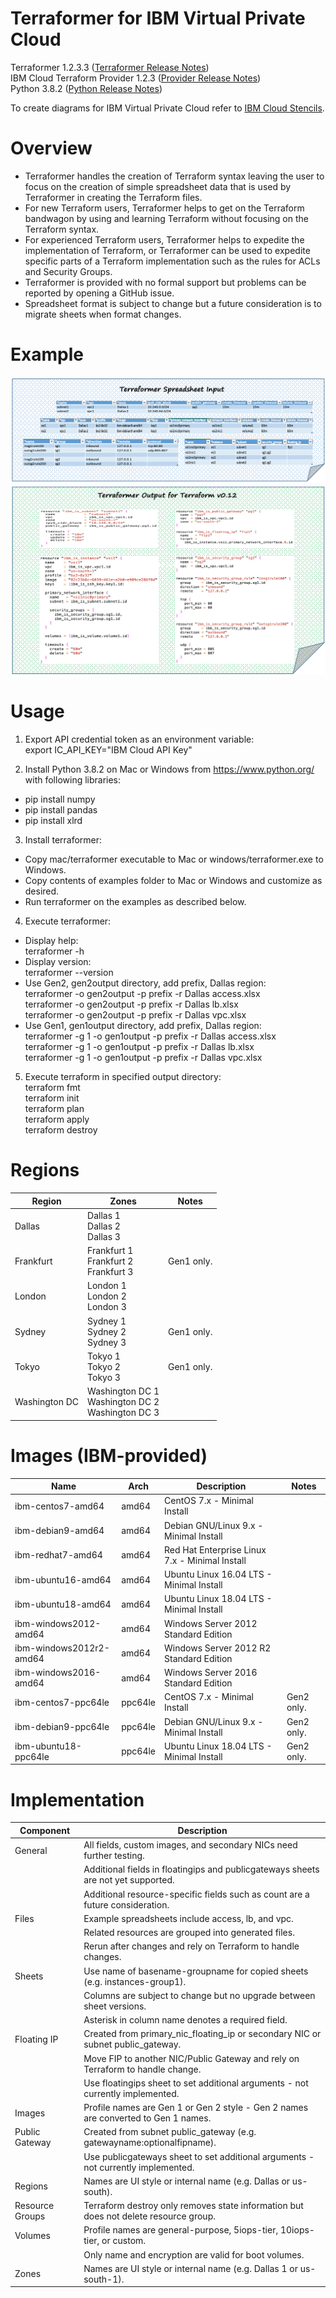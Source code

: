 # Terraformer for IBM Virtual Private Cloud

Terraformer 1.2.3.3 ([Terraformer Release Notes](releases.md))\
IBM Cloud Terraform Provider 1.2.3 ([Provider Release Notes](https://github.com/IBM-Cloud/terraform-provider-ibm/releases))\
Python 3.8.2 ([Python Release Notes](https://www.python.org/downloads/release/python-382/))

To create diagrams for IBM Virtual Private Cloud refer to [IBM Cloud Stencils](https://github.com/ibm-cloud-architecture/ibm-cloud-stencils).

# Overview

- Terraformer handles the creation of Terraform syntax leaving the user to focus on the creation of simple spreadsheet data that is used by Terraformer in creating the Terraform files.
- For new Terraform users, Terraformer helps to get on the Terraform bandwagon by using and learning Terraform without focusing on the Terraform syntax. 
- For experienced Terraform users, Terraformer helps to expedite the implementation of Terraform, or Terraformer can be used to expedite specific parts of a Terraform implementation such as the rules for ACLs and Security Groups.
- Terraformer is provided with no formal support but problems can be reported by opening a GitHub issue.
- Spreadsheet format is subject to change but a future consideration is to migrate sheets when format changes.

# Example

![TerraformerInputExample](/images/terraformerinputexample.png)
![TerraformerOutputExample12](/images/terraformeroutputexample12.png)

# Usage

1. Export API credential token as an environment variable:\
export IC_API_KEY="IBM Cloud API Key"

2. Install Python 3.8.2 on Mac or Windows from https://www.python.org/ with following libraries:
- pip install numpy
- pip install pandas
- pip install xlrd

3. Install terraformer:
- Copy mac/terraformer executable to Mac or windows/terraformer.exe to Windows.
- Copy contents of examples folder to Mac or Windows and customize as desired.
- Run terraformer on the examples as described below.

4. Execute terraformer:
- Display help:\
terraformer -h
- Display version:\
terraformer --version
- Use Gen2, gen2output directory, add prefix, Dallas region:\
terraformer -o gen2output -p prefix -r Dallas access.xlsx\
terraformer -o gen2output -p prefix -r Dallas lb.xlsx\
terraformer -o gen2output -p prefix -r Dallas vpc.xlsx
- Use Gen1, gen1output directory, add prefix, Dallas region:\
terraformer -g 1 -o gen1output -p prefix -r Dallas access.xlsx\
terraformer -g 1 -o gen1output -p prefix -r Dallas lb.xlsx\
terraformer -g 1 -o gen1output -p prefix -r Dallas vpc.xlsx

5. Execute terraform in specified output directory:\
terraform fmt\
terraform init\
terraform plan\
terraform apply\
terraform destroy

# Regions

| Region | Zones | Notes |
| --- | --- | --- |
| Dallas | Dallas 1 <br/> Dallas 2 <br/> Dallas 3 | |
| Frankfurt | Frankfurt 1 <br/> Frankfurt 2 <br/> Frankfurt 3 | Gen1 only. |
| London | London 1 <br/> London 2 <br/> London 3 | |
| Sydney | Sydney 1 <br/> Sydney 2 <br/> Sydney 3 | Gen1 only. |
| Tokyo | Tokyo 1 <br/> Tokyo 2 <br/> Tokyo 3 | Gen1 only. |
| Washington DC | Washington DC 1 <br/> Washington DC 2 <br/> Washington DC 3 | |

# Images (IBM-provided)

| Name | Arch | Description | Notes |
| --- | --- | --- | --- |
| ibm-centos7-amd64 | amd64 | CentOS 7.x - Minimal Install | |
| ibm-debian9-amd64 | amd64 | Debian GNU/Linux 9.x - Minimal Install | |
| ibm-redhat7-amd64 | amd64 | Red Hat Enterprise Linux 7.x - Minimal Install | |
| ibm-ubuntu16-amd64 | amd64 | Ubuntu Linux 16.04 LTS - Minimal Install | |
| ibm-ubuntu18-amd64 | amd64 | Ubuntu Linux 18.04 LTS - Minimal Install | |
| ibm-windows2012-amd64 | amd64 | Windows Server 2012 Standard Edition | |
| ibm-windows2012r2-amd64 | amd64 | Windows Server 2012 R2 Standard Edition | |
| ibm-windows2016-amd64 | amd64 | Windows Server 2016 Standard Edition | |
| ibm-centos7-ppc64le | ppc64le | CentOS 7.x - Minimal Install | Gen2 only. |
| ibm-debian9-ppc64le | ppc64le | Debian GNU/Linux 9.x - Minimal Install | Gen2 only. |
| ibm-ubuntu18-ppc64le | ppc64le | Ubuntu Linux 18.04 LTS - Minimal Install | Gen2 only. |

# Implementation

| Component | Description |
| --- | --- |
| General |  All fields, custom images, and secondary NICs need further testing. |
| | Additional fields in floatingips and publicgateways sheets are not yet supported. |
| | Additional resource-specific fields such as count are a future consideration. |
| Files | Example spreadsheets include access, lb, and vpc. |
| | Related resources are grouped into generated files. |
| | Rerun after changes and rely on Terraform to handle changes. |
| Sheets | Use name of basename-groupname for copied sheets (e.g. instances-group1). |
| | Columns are subject to change but no upgrade between sheet versions. |
| | Asterisk in column name denotes a required field. |
| Floating IP | Created from primary_nic_floating_ip or secondary NIC or subnet public_gateway. |
| | Move FIP to another NIC/Public Gateway and rely on Terraform to handle change. |
| | Use floatingips sheet to set additional arguments - not currently implemented. |
| Images | Profile names are Gen 1 or Gen 2 style - Gen 2 names are converted to Gen 1 names. |
| Public Gateway | Created from subnet public_gateway (e.g. gatewayname:optionalfipname). |  
| | Use publicgateways sheet to set additional arguments - not currently implemented. |
| Regions | Names are UI style or internal name (e.g. Dallas or us-south). |
| Resource Groups | Terraform destroy only removes state information but does not delete resource group.
| Volumes | Profile names are general-purpose, 5iops-tier, 10iops-tier, or custom. |
| | Only name and encryption are valid for boot volumes. |
| Zones | Names are UI style or internal name (e.g. Dallas 1 or us-south-1). |
